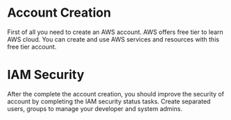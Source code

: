 # Account Creation
First of all you need to create an AWS account. AWS offers free tier to learn AWS cloud. You can create and use AWS services and resources with this free tier account.

# IAM Security 
After the complete the account creation, you should improve the security of account by completing the IAM security status tasks.
Create separated users, groups to manage your developer and system admins.